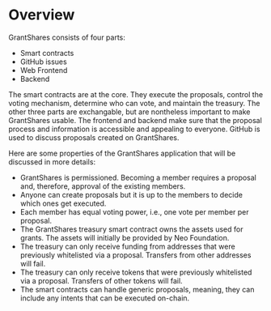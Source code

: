 ---
---

# Overview

GrantShares consists of four parts:

- Smart contracts
- GitHub issues
- Web Frontend
- Backend

The smart contracts are at the core. They execute the proposals, control the voting mechanism, determine who can vote,
and maintain the treasury. The other three parts are exchangable, but are nontheless important to make GrantShares
usable. The frontend and backend make sure that the proposal process and information is accessible and appealing to
everyone. GitHub is used to discuss proposals created on GrantShares.


Here are some properties of the GrantShares application that will be discussed in more details:
- GrantShares is permissioned. Becoming a member requires a proposal and, therefore, approval of the existing members.
- Anyone can create proposals but it is up to the members to decide which ones get executed.
- Each member has equal voting power, i.e., one vote per member per proposal.
- The GrantShares treasury smart contract owns the assets used for grants. The assets will initially be provided by Neo
Foundation.
- The treasury can only receive funding from addresses that were previously whitelisted via a proposal. Transfers from
other addresses will fail.
- The treasury can only receive tokens that were previously whitelisted via a proposal. Transfers of other tokens will
fail. 
- The smart contracts can handle generic proposals, meaning, they can include any intents that can be executed on-chain.